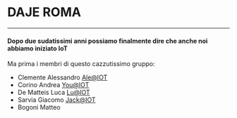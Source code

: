 # DAJE ROMA

----

#### Dopo due sudatissimi anni possiamo finalmente dire che anche noi abbiamo iniziato IoT

Ma prima i membri di questo cazzutissimo gruppo:
- Clemente Alessandro [Ale@IOT](mailto:s296792@studenti.polito.it)
- Corino Andrea [You@IOT](mailto:s296566@studenti.polito.it)
- De Matteis Luca [Lu@IOT](mailto:s291796@studenti.polito.it)
- Sarvia Giacomo [Jack@IOT](mailto:s303502@studenti.polito.it)
- Bogoni Matteo